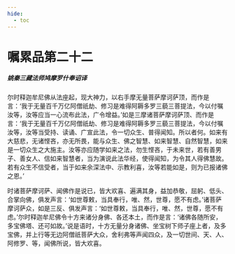 ```yaml
---
hide:
  - toc
---
```


# **嘱累品第二十二**

##### 姚秦三藏法师鸠摩罗什奉诏译

尔时释迦牟尼佛从法座起，现大神力，以右手摩无量菩萨摩诃萨顶，而作是言：‘我于无量百千万亿阿僧祇劫、修习是难得阿耨多罗三藐三菩提法，今以付嘱汝等，汝等应当一心流布此法，广令增益。’如是三摩诸菩萨摩诃萨顶、而作是言：‘我于无量百千万亿阿僧祇劫、修习是难得阿耨多罗三藐三菩提法，今以付嘱汝等，汝等当受持、读诵、广宣此法，令一切众生、普得闻知。所以者何。如来有大慈悲，无诸悭吝，亦无所畏，能与众生、佛之智慧、如来智慧、自然智慧，如来是一切众生之大施主。汝等亦应随学如来之法，勿生悭吝，于未来世，若有善男子、善女人、信如来智慧者，当为演说此法华经，使得闻知，为令其人得佛慧故。若有众生不信受者，当于如来余深法中、示教利喜，汝等若能如是，则为已报诸佛之恩。’

时诸菩萨摩诃萨、闻佛作是说已，皆大欢喜、遍满其身，益加恭敬，屈躬、低头、合掌向佛，俱发声言：‘如世尊敕，当具奉行，唯、然，世尊，愿不有虑。’诸菩萨摩诃萨众，如是三反、俱发声言：‘如世尊敕，当具奉行，唯、然，世尊，愿不有虑。’尔时释迦牟尼佛令十方来诸分身佛、各还本土，而作是言：‘诸佛各随所安，多宝佛塔、还可如故。’说是语时，十方无量分身诸佛、坐宝树下师子座上者，及多宝佛，并上行等无边阿僧祇菩萨大众，舍利弗等声闻四众，及一切世间、天、人、阿修罗、等，闻佛所说，皆大欢喜。